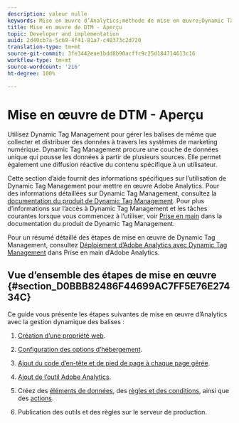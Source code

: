 ```yaml
---
description: valeur nulle
keywords: Mise en œuvre d’Analytics;méthode de mise en œuvre;Dynamic Tag Management;dtm
title: Mise en œuvre de DTM - Aperçu
topic: Developer and implementation
uuid: 2d40cb7a-5c69-4f41-81a7-c48373c2d720
translation-type: tm+mt
source-git-commit: 3fe3442eae1bdd8b90acffc9c25d184714613c16
workflow-type: tm+mt
source-wordcount: '216'
ht-degree: 100%

---
```



# Mise en œuvre de DTM - Aperçu

Utilisez Dynamic Tag Management pour gérer les balises de même que collecter et distribuer des données à travers les systèmes de marketing numérique. Dynamic Tag Management procure une couche de données unique qui pousse les données à partir de plusieurs sources. Elle permet également une diffusion réactive du contenu spécifique à un utilisateur.

Cette section d’aide fournit des informations spécifiques sur l’utilisation de Dynamic Tag Management pour mettre en œuvre Adobe Analytics. Pour des informations détaillées sur Dynamic Tag Management, consultez la [documentation du produit de Dynamic Tag Management](https://docs.adobe.com/content/help/fr-FR/dtm/using/dtm-home.html). Pour plus d’informations sur l’accès à Dynamic Tag Management et les tâches courantes lorsque vous commencez à l’utiliser, voir [Prise en main](https://docs.adobe.com/content/help/fr-FR/dtm/using/getting-started/get-started.html) dans la documentation du produit de Dynamic Tag Management.

Pour un résumé détaillé des étapes de mise en œuvre de Dynamic Tag Management, consultez [Déploiement d’Adobe Analytics avec Dynamic Tag Management](https://docs.adobe.com/content/help/fr-FR/analytics/implementation/other/dtm/dtm-implementation-overview.html) dans Prise en main d’Adobe Analytics.

## Vue d’ensemble des étapes de mise en œuvre {#section_D0BBB82486F44699AC7FF5E76E27434C}

Ce guide vous présente les étapes suivantes de mise en œuvre d’Analytics avec la gestion dynamique des balises :

1. [Création d’une propriété web](/help/implement/other/dtm/t-create-web-property.md).
1. [Configuration des options d’hébergement](/help/implement/other/dtm/t-configure-hosting.md).
1. [Ajout du code d’en-tête et de pied de page à chaque page gérée](/help/implement/other/dtm/c-headers-footers/t-header-footer-code.md).
1. [Ajout de l’outil Adobe Analytics](/help/implement/other/dtm/c-aa-tool/analytics-dtm.md).
1. Créez des [éléments de données](/help/implement/other/dtm/t-data-element.md), des [règles et des conditions](/help/implement/other/dtm/c-rules/t-rules-create.md), ainsi que des [actions](/help/implement/other/dtm/c-rules/t-rules-actions.md).

1. Publication des outils et des règles sur le serveur de production.

